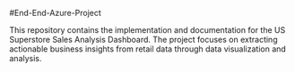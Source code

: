 #End-End-Azure-Project

This repository contains the implementation and documentation for the US Superstore Sales Analysis Dashboard. The project focuses on extracting actionable business insights from retail data through data visualization and analysis.
